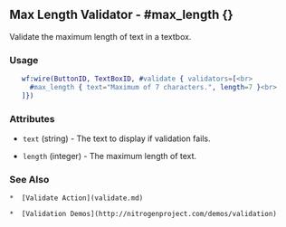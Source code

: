 <!-- dash: #max_length | Test | ###:Section -->



## Max Length Validator - #max_length {}

  Validate the maximum length of text in a textbox.

### Usage

```erlang
   wf:wire(ButtonID, TextBoxID, #validate { validators=[<br>
	 #max_length { text="Maximum of 7 characters.", length=7 }<br>
   ]})

```

### Attributes

   * `text` (string) - The text to display if validation fails.

   * `length` (integer) - The maximum length of text.

### See Also

	*  [Validate Action](validate.md)

	*  [Validation Demos](http://nitrogenproject.com/demos/validation)
